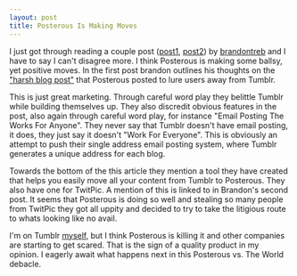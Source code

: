 ```yaml
---
layout: post
title: Posterous Is Making Moves
---
```


I just got through reading a couple post ([post1](http://brandontreb.tumblr.com/post/742889131/posterous-fail-tumblr-win), [post2](http://brandontreb.tumblr.com/post/754010381/posterous-is-at-it-again-are-they-just-trying-to-make)) by [brandontreb](http://brandontreb.tumblr.com) and I have to say I can't disagree more. I think Posterous is making some ballsy, yet positive moves. In the first post brandon outlines his thoughts on the ["harsh blog post"](http://blog.posterous.com/hey-tumblr-users-got-comments-want-video-grad) that Posterous posted to lure users away from Tumblr. 

This is just great marketing. Through careful word play they belittle Tumblr while building themselves up. They also discredit obvious features in the post, also again through careful word play, for instance "Email Posting The Works For Anyone". They never say that Tumblr doesn't have email posting, it does, they just say it doesn't "Work For Everyone". This is obviously an attempt to push their single address email posting system, where Tumblr generates a unique address for each blog.


Towards the bottom of the this article they mention a tool they have created that helps you easily move all your content from Tumblr to Posterous. They also have one for TwitPic. A mention of this is linked to in Brandon's second post. It seems that Posterous is doing so well and stealing so many people from TwitPic they got all uppity and decided to try to take the litigious route to whats looking like no avail. 

I'm on Tumblr [myself](http://danielmcgraw.tumblr.com), but I think Posterous is killing it and other companies are starting to get scared. That is the sign of a quality product in my opinion. I eagerly await what happens next in this Posterous vs. The World debacle. 